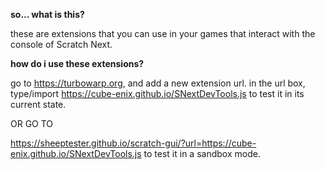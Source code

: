 <b> so... what is this? </b>

these are extensions that you can use in your games that interact with the console of Scratch Next.

<b> how do i use these extensions? </b>

go to https://turbowarp.org, and add a new extension url. in the url box, type/import https://cube-enix.github.io/SNextDevTools.js to test it in its current state.

OR GO TO

https://sheeptester.github.io/scratch-gui/?url=https://cube-enix.github.io/SNextDevTools.js to test it in a sandbox mode.
